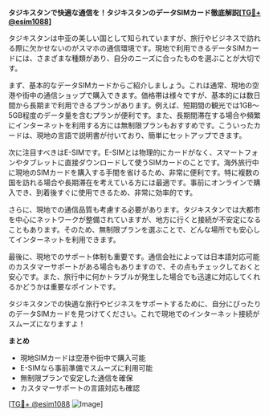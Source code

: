 **タジキスタンで快適な通信を！タジキスタンのデータSIMカード徹底解説[[TG💪+ @esim1088](https://t.me/s/esim1088)]**

タジキスタンは中亚の美しい国として知られていますが、旅行やビジネスで訪れる際に欠かせないのがスマホの通信環境です。現地で利用できるデータSIMカードには、さまざまな種類があり、自分のニーズに合ったものを選ぶことが大切です。

まず、基本的なデータSIMカードからご紹介しましょう。これは通常、現地の空港や街中の通信ショップで購入できます。価格帯は様々ですが、基本的には数日間から長期まで利用できるプランがあります。例えば、短期間の観光では1GB～5GB程度のデータ量を含むプランが便利です。また、長期間滞在する場合や頻繁にインターネットを利用する方には無制限プランもおすすめです。こういったカードは、現地の言語で説明書が付いており、簡単にセットアップできます。

次に注目すべきはE-SIMです。E-SIMとは物理的にカードがなく、スマートフォンやタブレットに直接ダウンロードして使うSIMカードのことです。海外旅行中に現地のSIMカードを購入する手間を省けるため、非常に便利です。特に複数の国を訪れる場合や長期滞在を考えている方には最適です。事前にオンラインで購入でき、到着後すぐに使用できるため、非常に効率的です。

さらに、現地での通信品質も考慮する必要があります。タジキスタンでは大都市を中心にネットワークが整備されていますが、地方に行くと接続が不安定になることもあります。そのため、無制限プランを選ぶことで、どんな場所でも安心してインターネットを利用できます。

最後に、現地でのサポート体制も重要です。通信会社によっては日本語対応可能のカスタマーサポートがある場合もありますので、その点もチェックしておくと安心です。また、旅行中に何かトラブルが発生した場合でも迅速に対応してくれるかどうかは重要なポイントです。

タジキスタンでの快適な旅行やビジネスをサポートするために、自分にぴったりのデータSIMカードを見つけてください。これで現地でのインターネット接続がスムーズになりますよ！

**まとめ**
- 現地SIMカードは空港や街中で購入可能
- E-SIMなら事前準備でスムーズに利用可能
- 無制限プランで安定した通信を確保
- カスタマーサポートの言語対応も確認

[[TG💪+ @esim1088](https://t.me/s/esim1088) ![Image](https://i.postimg.cc/Y0z9fWf4/image.png)]